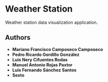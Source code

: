 # **Weather Station**
Weather station data visualization application.

## **Authors**
* **Mariano Francisco Camposeco Camposeco**
* **Pedro Ricardo Gordillo González**
* **Luis Nery Cifuentes Rodas**
* **Manuel Antonio Rojas Paxtor**
* **Luis Fernando Sánchez Santos**
* **Sexto**
